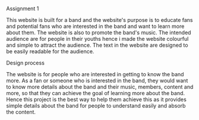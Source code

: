 Assignment 1

This website is built for a band and the website's purpose is to educate fans and potential fans who are interested in the band and want to learn more about them. The website is also to promote the band's music. The intended audience are for people in their youths hence i made the website colourful and simple to attract the audience. The text in the website are designed to be easily readable for the audience.

Design process

The website is for people who are interested in getting to know the band more. As a fan or someone who is interested in the band, they would want to know more details about the band and their music, members, content and more, so that they can achieve the goal of learning more about the band. Hence this project is the best way to help them achieve this as it provides simple details about the band for people to understand easily and absorb the content.